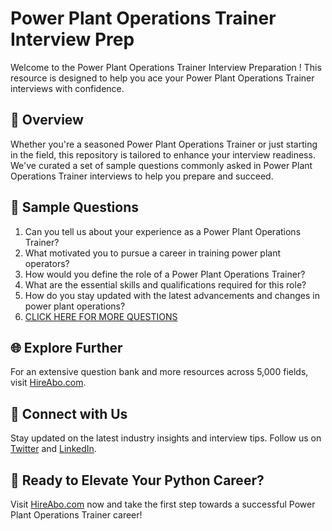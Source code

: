 # Power Plant Operations Trainer Interview Prep

Welcome to the Power Plant Operations Trainer Interview Preparation ! This resource is designed to help you ace your Power Plant Operations Trainer interviews with confidence.

## 🚀 Overview

Whether you're a seasoned Power Plant Operations Trainer or just starting in the field, this repository is tailored to enhance your interview readiness. We've curated a set of sample questions commonly asked in Power Plant Operations Trainer interviews to help you prepare and succeed.

## 📝 Sample Questions

1. Can you tell us about your experience as a Power Plant Operations Trainer?
2. What motivated you to pursue a career in training power plant operators?
3. How would you define the role of a Power Plant Operations Trainer?
4. What are the essential skills and qualifications required for this role?
5. How do you stay updated with the latest advancements and changes in power plant operations?
6. [CLICK HERE FOR MORE QUESTIONS](https://hireabo.com/job/20_4_28/Power%20Plant%20Operations%20Trainer)

## 🌐 Explore Further

For an extensive question bank and more resources across 5,000 fields, visit [HireAbo.com](https://www.hireabo.com).

## 📱 Connect with Us

Stay updated on the latest industry insights and interview tips. Follow us on [Twitter](https://twitter.com/hireabo) and [LinkedIn](https://www.linkedin.com/in/hire-abo-3609972a8/).

## 🚀 Ready to Elevate Your Python Career?

Visit [HireAbo.com](https://www.hireabo.com) now and take the first step towards a successful Power Plant Operations Trainer career!